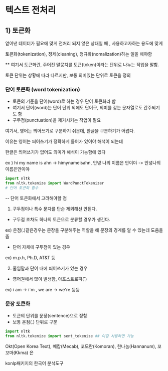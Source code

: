 # 텍스트 전처리

## 1) 토큰화

얻어낸 데이터가 필요에 맞게 전처리 되지 않은 상태일 때 , 사용하고자하는 용도에 맞게

토큰화(tokenization), 정제(cleaning), 정규화(nomalization)하는 일을 해야함

** 여기서 토큰화란, 주어진 말뭉치를 토큰(token)이라는 단위로 나누는 작업을 말함.

토큰 단위는 상황에 따라 다르지만, 보통 의미있는 단위로 토큰을 정의



### 단어 토큰화 (word tokenization)

- 토큰의 기준을 단어(word)로 하는 경우 단어 토큰화라 함
- 여기서 단어(word)는 단어 단위 외에도 단어구, 의미를 갖는 문자열로도 간주되기도 함
- 구두점(punctuation)을 제거시키는 작업이 필요

여기서, 영어는 띄어쓰기로 구분하기 쉬운데, 한글을 구분하기가 어렵다.

이유는 영어는 띄어쓰기가 정확하게 들어가 있어야 해석이 되는데

한글은 띄어쓰기가 없어도 의미가 해석이 가능함에 있다

ex ) hi my name is ahn  -> himynameisahn,  안녕 나의 이름은 안이야 -> 안녕나의이름은안이야

```python
import nltk  
from nltk.tokenize import WordPunctTokenizer 
# 단어 토큰화 함수
```

-- 단어 토큰화에서 고려해야할 점

1. 구두점이나 특수 문자를 단순 제외해선 안된다.

- 구두점 조차도 하나의 토큰으로 분류할 경우가 생긴다. 

ex) 온점(.)같은경우는 문장을 구분해주는 역할을 해 문장의 경계를 알 수 있는데 도움을 줌

- 단어 자체에 구두점이 있는 경우

ex) m.p.h, Ph.D, AT&T 등

2. 줄임말과 단어 내에 띄어쓰기가 있는 경우

- 영어권에서 많이 발생함, 아포스트로피(`)

ex) i am -> i`m ,  we are -> we're 등등

### 문장 토큰화

- 토큰의 단위를 문장(sentence)으로 정함
- 보통 온점(.) 단위로 구분

```python
import nltk
from nltk.tokenize import sent_tokenize ## 이걸 사용하면 가능
```

Okt(Open Korea Text), 메캅(Mecab), 코모란(Komoran), 한나눔(Hannanum), 꼬꼬마(Kkma) 은 

konlp패키지의 한국어 분석도구

